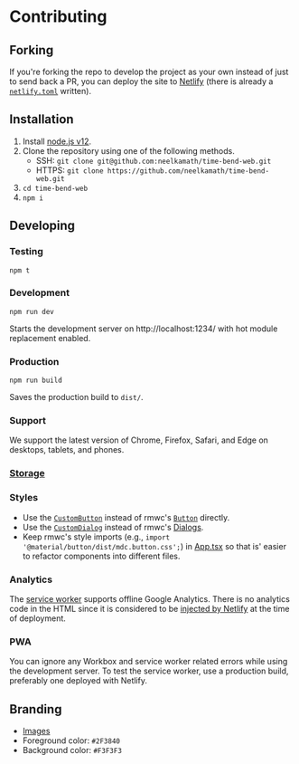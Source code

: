 # Contributing

## Forking

If you're forking the repo to develop the project as your own instead of just to send back a PR, you can deploy the site to [Netlify](https://www.netlify.com/) (there is already a [`netlify.toml`](../netlify.toml) written).

## Installation

1. Install [node.js v12](https://nodejs.org/en/download/).
1. Clone the repository using one of the following methods.
    - SSH: `git clone git@github.com:neelkamath/time-bend-web.git`
    - HTTPS: `git clone https://github.com/neelkamath/time-bend-web.git`
1. `cd time-bend-web`
1. `npm i`

## Developing

### Testing

```
npm t
```

### Development

```
npm run dev
```
Starts the development server on http://localhost:1234/ with hot module replacement enabled.

### Production

```
npm run build
```
Saves the production build to `dist/`.

### Support

We support the latest version of Chrome, Firefox, Safari, and Edge on desktops, tablets, and phones.

### [Storage](storage.md)

### Styles

- Use the [`CustomButton`](../src/components/CustomButton.tsx) instead of rmwc's [`Button`](https://rmwc.io/buttons) directly.
- Use the [`CustomDialog`](../src/components/CustomDialog.tsx) instead of rmwc's [Dialogs](https://rmwc.io/dialogs).
- Keep rmwc's style imports (e.g., `import '@material/button/dist/mdc.button.css';`) in [App.tsx](../src/components/App.tsx) so that is' easier to refactor components into different files.

### Analytics

The [service worker](../public/sw.ts) supports offline Google Analytics. There is no analytics code in the HTML since it is considered to be [injected by Netlify](https://docs.netlify.com/site-deploys/post-processing/snippet-injection/) at the time of deployment.

### PWA

You can ignore any Workbox and service worker related errors while using the development server. To test the service worker, use a production build, preferably one deployed with Netlify.

## Branding

- [Images](../branding)
- Foreground color: `#2F3840`
- Background color: `#F3F3F3`